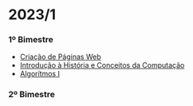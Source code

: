 # 2023/1

### 1º Bimestre

- [Criação de Páginas Web](criacao-de-paginas-web/)
- [Introdução à História e Conceitos da Computação](introducao-a-historia-e-conceitos-da-computacao/)
- [Algorítmos I](algoritmos-1/)

### 2º Bimestre
